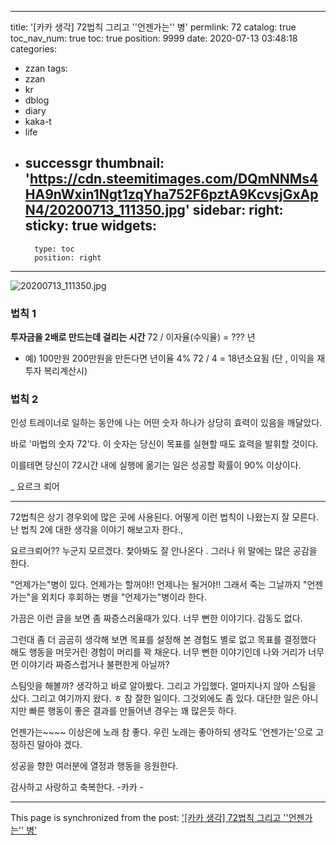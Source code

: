 
---
title: '[카카 생각] 72법칙 그리고 ''언젠가는'' 병'
permlink: 72
catalog: true
toc_nav_num: true
toc: true
position: 9999
date: 2020-07-13 03:48:18
categories:
- zzan
tags:
- zzan
- kr
- dblog
- diary
- kaka-t
- life
- successgr
thumbnail: 'https://cdn.steemitimages.com/DQmNNMs4HA9nWxin1Ngt1zqYha752F6pztA9KcvsjGxApN4/20200713_111350.jpg'
sidebar:
    right:
        sticky: true
widgets:
    -
        type: toc
        position: right
---


![20200713_111350.jpg](https://cdn.steemitimages.com/DQmNNMs4HA9nWxin1Ngt1zqYha752F6pztA9KcvsjGxApN4/20200713_111350.jpg)

### 법칙 1
**투자금을 2배로 만드는데 걸리는 시간**
72 / 이자율(수익율) = ??? 년
- 예) 100만원 200만원을 만든다면 
   년이율 4%  72 / 4 = 18년소요됨
      (단 , 이익을 재투자 복리계산시) 


### 법칙 2
인성 트레이너로 일하는 동안에
나는 어떤 숫자 하나가
상당히 효력이 있음을 깨달았다.


바로 '마법의 숫자 72'다.
이 숫자는 당신이 목표를 실현할 때도
효력을 발휘할 것이다.


이를테면 당신이 72시간 내에
실행에 옮기는 일은
성공할 확률이 90% 이상이다.


_ 요르크 뢰어

---

72법칙은 상기 경우외에 많은 곳에 사용된다. 
어떻게 이런 법칙이 나왔는지 잘 모른다.
난 법칙 2에 대한 생각을 이야기 해보고자 한다.,


요르크뢰어?? 누군지 모르겠다. 
찿아봐도 잘 안나온다 .
그러나 위 말에는 많은 공감을 한다. 


"언제가는"병이 있다.
언제가는 할꺼야!! 언제나는 될거야!!
그래서 죽는 그날까지 "언젠가는"을
외치다 후회하는 병을 
"언제가는"병이라 한다.


가끔은 이런 글을 보면 좀 짜증스러울때가
있다.  너무 뻔한 이야기다.  감동도 없다.


그런대 좀 더 곰곰히 생각해 보면 
목표를 설정해 본 경험도 별로 없고
목표를 결정했다 해도 행동을 머뭇거린
경험이 머리를 꽉 채운다.
너무 뻔한 이야기인데 나와 거리가 너무
먼 이야기라 짜증스럽거나 불편한게 아닐까?


스팀잇을 해볼까? 생각하고 바로 알아봤다.
그리고 가입했다. 얼마지나지 않아 스팀을 샀다. 
그리고 여기까지 왔다.  ㅎ
참 잘한 일이다. 그것외에도 좀 있다. 
대단한 일은 아니지만 빠른 행동이 좋은
결과를 만들어낸 경우는 꽤 많은듯 하다.


언젠가는~~~~  이상은에 노래 참 좋다.
우린 노래는 좋아하되 생각도 '언젠가는'으로
고정하진 말아야 겠다.  


성공을 향한 여러분에 열정과 행동을 응원한다.

감사하고 사랑하고 축복한다. -카카 -

- - -

This page is synchronized from the post: ['[카카 생각] 72법칙 그리고 ''언젠가는'' 병'](https://steemit.com/@successgr/72)
